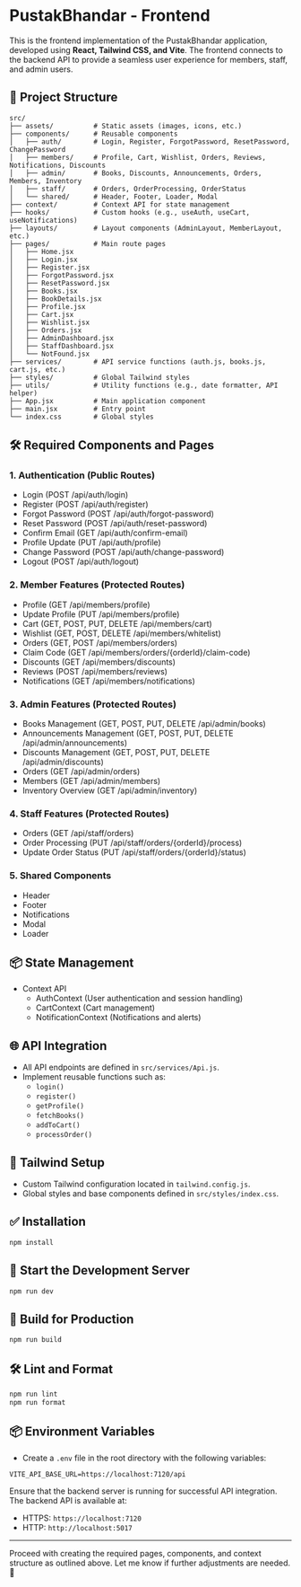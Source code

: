 # PustakBhandar - Frontend

This is the frontend implementation of the PustakBhandar application, developed using **React, Tailwind CSS, and Vite**. The frontend connects to the backend API to provide a seamless user experience for members, staff, and admin users.

## 🚀 Project Structure

```
src/
├── assets/          # Static assets (images, icons, etc.)
├── components/      # Reusable components
│   ├── auth/        # Login, Register, ForgotPassword, ResetPassword, ChangePassword
│   ├── members/     # Profile, Cart, Wishlist, Orders, Reviews, Notifications, Discounts
│   ├── admin/       # Books, Discounts, Announcements, Orders, Members, Inventory
│   ├── staff/       # Orders, OrderProcessing, OrderStatus
│   └── shared/      # Header, Footer, Loader, Modal
├── context/         # Context API for state management
├── hooks/           # Custom hooks (e.g., useAuth, useCart, useNotifications)
├── layouts/         # Layout components (AdminLayout, MemberLayout, etc.)
├── pages/           # Main route pages
│   ├── Home.jsx
│   ├── Login.jsx
│   ├── Register.jsx
│   ├── ForgotPassword.jsx
│   ├── ResetPassword.jsx
│   ├── Books.jsx
│   ├── BookDetails.jsx
│   ├── Profile.jsx
│   ├── Cart.jsx
│   ├── Wishlist.jsx
│   ├── Orders.jsx
│   ├── AdminDashboard.jsx
│   ├── StaffDashboard.jsx
│   └── NotFound.jsx
├── services/        # API service functions (auth.js, books.js, cart.js, etc.)
├── styles/          # Global Tailwind styles
├── utils/           # Utility functions (e.g., date formatter, API helper)
├── App.jsx          # Main application component
├── main.jsx         # Entry point
└── index.css        # Global styles
```

## 🛠️ Required Components and Pages

### 1. Authentication (Public Routes)
- Login (POST /api/auth/login)
- Register (POST /api/auth/register)
- Forgot Password (POST /api/auth/forgot-password)
- Reset Password (POST /api/auth/reset-password)
- Confirm Email (GET /api/auth/confirm-email)
- Profile Update (PUT /api/auth/profile)
- Change Password (POST /api/auth/change-password)
- Logout (POST /api/auth/logout)

### 2. Member Features (Protected Routes)
- Profile (GET /api/members/profile)
- Update Profile (PUT /api/members/profile)
- Cart (GET, POST, PUT, DELETE /api/members/cart)
- Wishlist (GET, POST, DELETE /api/members/whitelist)
- Orders (GET, POST /api/members/orders)
- Claim Code (GET /api/members/orders/{orderId}/claim-code)
- Discounts (GET /api/members/discounts)
- Reviews (POST /api/members/reviews)
- Notifications (GET /api/members/notifications)

### 3. Admin Features (Protected Routes)
- Books Management (GET, POST, PUT, DELETE /api/admin/books)
- Announcements Management (GET, POST, PUT, DELETE /api/admin/announcements)
- Discounts Management (GET, POST, PUT, DELETE /api/admin/discounts)
- Orders (GET /api/admin/orders)
- Members (GET /api/admin/members)
- Inventory Overview (GET /api/admin/inventory)

### 4. Staff Features (Protected Routes)
- Orders (GET /api/staff/orders)
- Order Processing (PUT /api/staff/orders/{orderId}/process)
- Update Order Status (PUT /api/staff/orders/{orderId}/status)

### 5. Shared Components
- Header
- Footer
- Notifications
- Modal
- Loader

## 📦 State Management
- Context API
  - AuthContext (User authentication and session handling)
  - CartContext (Cart management)
  - NotificationContext (Notifications and alerts)

## 🌐 API Integration
- All API endpoints are defined in `src/services/Api.js`.
- Implement reusable functions such as:
  - `login()`
  - `register()`
  - `getProfile()`
  - `fetchBooks()`
  - `addToCart()`
  - `processOrder()`

## 🌈 Tailwind Setup
- Custom Tailwind configuration located in `tailwind.config.js`.
- Global styles and base components defined in `src/styles/index.css`.

## ✅ Installation
```bash
npm install
```

## 🚀 Start the Development Server
```bash
npm run dev
```

## 🧪 Build for Production
```bash
npm run build
```

## 🛠️ Lint and Format
```bash
npm run lint
npm run format
```

## 📦 Environment Variables
- Create a `.env` file in the root directory with the following variables:

```
VITE_API_BASE_URL=https://localhost:7120/api
```

Ensure that the backend server is running for successful API integration. The backend API is available at:
- HTTPS: `https://localhost:7120`
- HTTP: `http://localhost:5017`

---

Proceed with creating the required pages, components, and context structure as outlined above. Let me know if further adjustments are needed. 🚀
